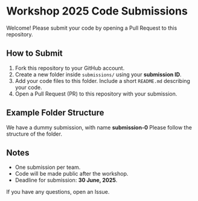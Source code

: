 # Workshop 2025 Code Submissions

Welcome! Please submit your code by opening a Pull Request to this repository.

## How to Submit

1. Fork this repository to your GitHub account.
2. Create a new folder inside `submissions/` using your **submission ID**.
3. Add your code files to this folder. Include a short `README.md` describing your code.
4. Open a Pull Request (PR) to this repository with your submission.

## Example Folder Structure

We have a dummy submission, with name **submission-0**
Please follow the structure of the folder.

## Notes

- One submission per team.
- Code will be made public after the workshop.
- Deadline for submission: **30 June, 2025**.

If you have any questions, open an Issue.
